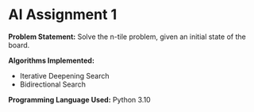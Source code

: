 # AI Assignment 1

**Problem Statement:** Solve the n-tile problem, given an initial state of the board.

**Algorithms Implemented:**
- Iterative Deepening Search
- Bidirectional Search

**Programming Language Used:** Python 3.10
